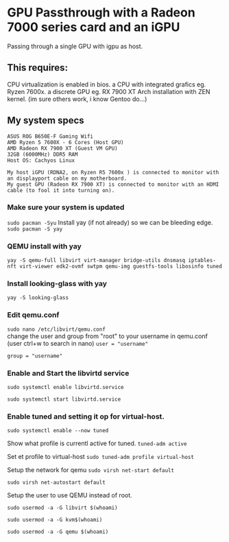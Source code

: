 # GPU Passthrough with a Radeon 7000 series card and an iGPU
Passing through a single GPU with igpu as host.

## This requires:
CPU virtualization is enabled in bios.
a CPU with integrated grafics eg. Ryzen 7600x.
a discrete GPU eg. RX 7900 XT
Arch installation with ZEN kernel. (im sure others work, i know Gentoo do...)

## My system specs
    ASUS ROG B650E-F Gaming Wifi
    AMD Ryzen 5 7600X - 6 Cores (Host GPU)
    AMD Radeon RX 7900 XT (Guest VM GPU)
    32GB (6000MHz) DDR5 RAM
    Host OS: Cachyos Linux

    My host iGPU (RDNA2, on Ryzen R5 7600x ) is connected to monitor with an displayport cable on my motherboard.
    My guest GPU (Radeon RX 7900 XT) is connected to monitor with an HDMI cable (to fool it into turning on).

### Make sure your system is updated

`sudo pacman -Syu`
Install yay (if not already) so we can be bleeding edge.
`sudo pacman -S yay`

### QEMU install with yay
`yay -S qemu-full libvirt virt-manager bridge-utils dnsmasq iptables-nft virt-viewer edk2-ovmf swtpm qemu-img guestfs-tools libosinfo tuned`
### Install looking-glass with yay
`yay -S looking-glass`
### Edit qemu.conf
`sudo nano /etc/libvirt/qemu.conf`\
change the user and group from "root" to your username in qemu.conf (user ctrl+w to search in nano)
`user = "username"`

`group = "username"`

### Enable and Start the libvirtd service
`sudo systemctl enable libvirtd.service`

`sudo systemctl start libvirtd.service`
### Enable tuned and setting it op for virtual-host.
`sudo systemctl enable --now tuned`

Show what profile is currentl active for tuned.
`tuned-adm active`

Set et profile to virtual-host
`sudo tuned-adm profile virtual-host`

Setup the network for qemu
`sudo virsh net-start default`

`sudo virsh net-autostart default`

Setup the user to use QEMU instead of root.

`sudo usermod -a -G libvirt $(whoami)`

`sudo usermod -a -G kvm$(whoami)`

`sudo usermod -a -G qemu $(whoami)`






